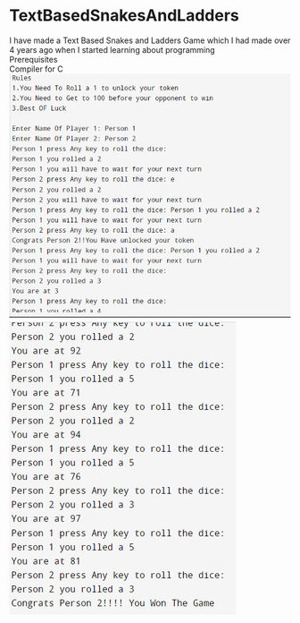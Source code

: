 # TextBasedSnakesAndLadders
I have made a Text Based Snakes and Ladders Game which I had made over 4 years ago when I started learning about programming
<br>
Prerequisites
<br>
Compiler for C
<br>
![](Screenshot%201.png)
![](Screenshot%202.png)
